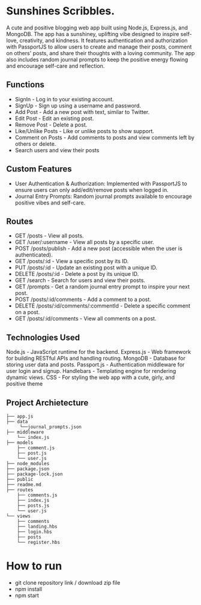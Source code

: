 # Sunshines Scribbles.

A cute and positive blogging web app built using Node.js, Express.js, and MongoDB. The app has a sunshiney, uplifting vibe designed to inspire self-love, creativity, and kindness. It features authentication and authorization with PassportJS to allow users to create and manage their posts, comment on others' posts, and share their thoughts with a loving community. The app also includes random journal prompts to keep the positive energy flowing and encourage self-care and reflection.


## Functions

- SignIn - Log in to your existing account.
- SignUp - Sign up using a username and password.
- Add Post - Add a new post with text, similar to Twitter.
- Edit Post - Edit an existing post.
- Remove Post - Delete a post.
- Like/Unlike Posts - Like or unlike posts to show support.
- Comment on Posts - Add comments to posts and view comments left by others or delete.
- Search users and view their posts

## Custom Features
- User Authentication & Authorization: Implemented with PassportJS to ensure users can only add/edit/remove posts when logged in.
- Journal Entry Prompts: Random journal prompts available to encourage positive vibes and self-care.

## Routes

- GET /posts - View all posts.
- GET /user/:username - View all posts by a specific user.
- POST /posts/publish - Add a new post (accessible when the user is authenticated).
- GET /posts/:id - View a specific post by its ID.
- PUT /posts/:id - Update an existing post with a unique ID.
- DELETE /posts/:id - Delete a post by its unique ID.
- GET /search - Search for users and view their posts.
- GET /prompts - Get a random journal entry prompt to inspire your next post.
- POST /posts/:id/comments - Add a comment to a post.
- DELETE /posts/:id/comments/:commentId - Delete a specific comment on a post.
- GET /posts/:id/comments - View all comments on a post.

## Technologies Used

Node.js - JavaScript runtime for the backend.
Express.js - Web framework for building RESTful APIs and handling routing.
MongoDB - Database for storing user data and posts.
Passport.js - Authentication middleware for user login and signup.
Handlebars - Templating engine for rendering dynamic views.
CSS - For styling the web app with a cute, girly, and positive theme

## Project Archietecture

```tree
├── app.js
├── data
     └──journal_prompts.json
├── middleware
    └── index.js
├── models
    ├── comment.js
    ├── post.js
    └── user.js
├── node_modules
├── package.json
├── package-lock.json
├── public   
├── readme.md
├── routes
    ├── comments.js
    ├── index.js
    ├── posts.js
    └── user.js
└── views
    ├── comments
    ├── landing.hbs
    ├── login.hbs
    ├── posts
    └── register.hbs

```

# How to run

- git clone repository link / download zip file
- npm install
- npm start
